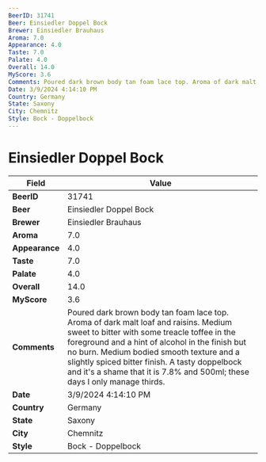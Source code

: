 ```yaml
---
BeerID: 31741
Beer: Einsiedler Doppel Bock
Brewer: Einsiedler Brauhaus
Aroma: 7.0
Appearance: 4.0
Taste: 7.0
Palate: 4.0
Overall: 14.0
MyScore: 3.6
Comments: Poured dark brown body tan foam lace top. Aroma of dark malt loaf and raisins. Medium sweet to bitter with some treacle toffee in the foreground and a hint of alcohol in the finish but no burn. Medium bodied smooth texture and a slightly spiced bitter finish. A tasty doppelbock and it's a shame that it is 7.8% and 500ml; these days I only manage thirds.
Date: 3/9/2024 4:14:10 PM
Country: Germany
State: Saxony
City: Chemnitz
Style: Bock - Doppelbock
---
```


# Einsiedler Doppel Bock

| Field         | Value |
|---------------|-------|
| **BeerID** | 31741 |
| **Beer** | Einsiedler Doppel Bock |
| **Brewer** | Einsiedler Brauhaus |
| **Aroma** | 7.0 |
| **Appearance** | 4.0 |
| **Taste** | 7.0 |
| **Palate** | 4.0 |
| **Overall** | 14.0 |
| **MyScore** | 3.6 |
| **Comments** | Poured dark brown body tan foam lace top. Aroma of dark malt loaf and raisins. Medium sweet to bitter with some treacle toffee in the foreground and a hint of alcohol in the finish but no burn. Medium bodied smooth texture and a slightly spiced bitter finish. A tasty doppelbock and it's a shame that it is 7.8% and 500ml; these days I only manage thirds. |
| **Date** | 3/9/2024 4:14:10 PM |
| **Country** | Germany |
| **State** | Saxony |
| **City** | Chemnitz |
| **Style** | Bock - Doppelbock |

